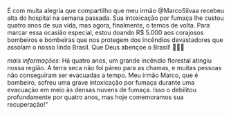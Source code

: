 É com muita alegria que compartilho que meu irmão @MarcoSilvaa recebeu alta do hospital na semana passada. Sua intoxicação por fumaça lhe custou quatro anos de sua vida, mas agora, finalmente, o temos de volta. Para marcar essa ocasião especial, estou doando R$ 5.000 aos corajosos bombeiros e bombeiras que nos protegem dos incêndios devastadores que assolam o nosso lindo Brasil. Que Deus abençoe o Brasil! 🙏🇧🇷

*mais informações:* Há quatro anos, um grande incêndio florestal atingiu nossa região. A terra seca não foi páreo para as chamas, e muitas pessoas não conseguiram ser evacuadas a tempo. Meu irmão Marco, que é bombeiro, sofreu uma grave intoxicação por fumaça durante uma evacuação em meio às densas nuvens de fumaça. Isso o debilitou profundamente por quatro anos, mas hoje comemoramos sua recuperação!"

